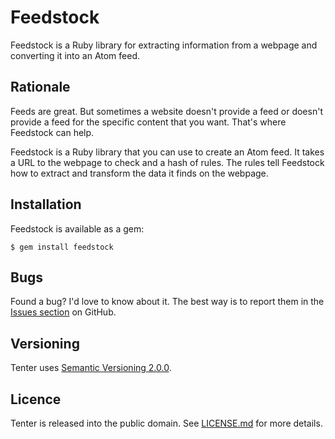 # Feedstock

Feedstock is a Ruby library for extracting information from a webpage and
converting it into an Atom feed.

## Rationale

Feeds are great. But sometimes a website doesn't provide a feed or doesn't
provide a feed for the specific content that you want. That's where Feedstock
can help.

Feedstock is a Ruby library that you can use to create an Atom feed. It takes a
URL to the webpage to check and a hash of rules. The rules tell Feedstock how to
extract and transform the data it finds on the webpage.

## Installation

Feedstock is available as a gem:

```shell
$ gem install feedstock
```

## Bugs

Found a bug? I'd love to know about it. The best way is to report them in the
[Issues section][ghi] on GitHub.

[ghi]: https://github.com/pyrmont/feedstock/issues

## Versioning

Tenter uses [Semantic Versioning 2.0.0][sv2].

[sv2]: http://semver.org/

## Licence

Tenter is released into the public domain. See [LICENSE.md][lc] for more details.

[lc]: https://github.com/pyrmont/feedstock/blob/master/LICENSE.md

